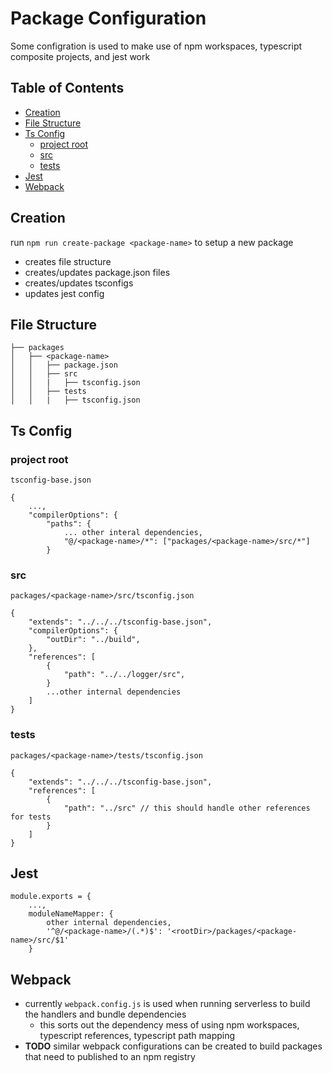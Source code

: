 # Package Configuration

Some configration is used to make use of npm workspaces, typescript composite projects, and jest work

## Table of Contents

* [Creation](#creation)
* [File Structure](#file-structure)
* [Ts Config](#ts-config)
    * [project root](#project-root)
    * [src](#src)
    * [tests](#tests)
* [Jest](#jest)
* [Webpack](#webpack)

## Creation

run `npm run create-package <package-name>` to setup a new package

* creates file structure
* creates/updates package.json files
* creates/updates tsconfigs
* updates jest config

## File Structure

```
├── packages
│   ├── <package-name>
│   │   ├── package.json
│   │   ├── src
│   │   |   ├── tsconfig.json
│   │   ├── tests
│   │   |   ├── tsconfig.json
```

## Ts Config

### project root

`tsconfig-base.json`

```
{
    ...,
    "compilerOptions": {
        "paths": {
            ... other interal dependencies,
            "@/<package-name>/*": ["packages/<package-name>/src/*"]
        }
```

### src

`packages/<package-name>/src/tsconfig.json`

```
{
    "extends": "../../../tsconfig-base.json",
    "compilerOptions": {
        "outDir": "../build",
    },
    "references": [
        {
            "path": "../../logger/src",
        }
        ...other internal dependencies
    ]
}
```

### tests 

`packages/<package-name>/tests/tsconfig.json`

```
{
    "extends": "../../../tsconfig-base.json",
    "references": [
        {
            "path": "../src" // this should handle other references for tests
        }
    ]
}
```

## Jest

```
module.exports = {
    ...,
    moduleNameMapper: {
        other internal dependencies,
        '^@/<package-name>/(.*)$': '<rootDir>/packages/<package-name>/src/$1'
    }
```

## Webpack

* currently `webpack.config.js` is used when running serverless to build the handlers and bundle dependencies
    * this sorts out the dependency mess of using npm workspaces, typescript references, typescript path mapping
* **TODO** similar webpack configurations can be created to build packages that need to published to an npm registry
